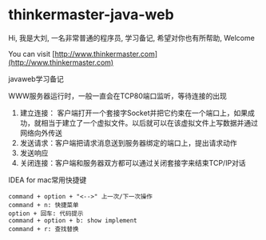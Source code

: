# thinkermaster-java-web

Hi, 我是大刘, 一名非常普通的程序员, 学习备记, 希望对你也有所帮助, Welcome

You can visit [http://www.thinkermaster.com](http://www.thinkermaster.com)

javaweb学习备记

WWW服务器运行时，一般一直会在TCP80端口监听，等待连接的出现

1. 建立连接： 客户端打开一个套接字Socket并把它约束在一个端口上，如果成功，就相当于建立了一个虚拟文件。以后就可以在该虚拟文件上写数据并通过网络向外传送
2. 发送请求：客户端把请求消息送到服务器绑定的端口上，提出请求动作
3. 发送响应
4. 关闭连接：客户端和服务器双方都可以通过关闭套接字来结束TCP/IP对话

IDEA for mac常用快捷键
```
command + option + "<-->" 上一次/下一次操作
command + n: 快捷菜单
option + 回车: 代码提示
command + option + b: show implement
command + r: 查找替换
```
